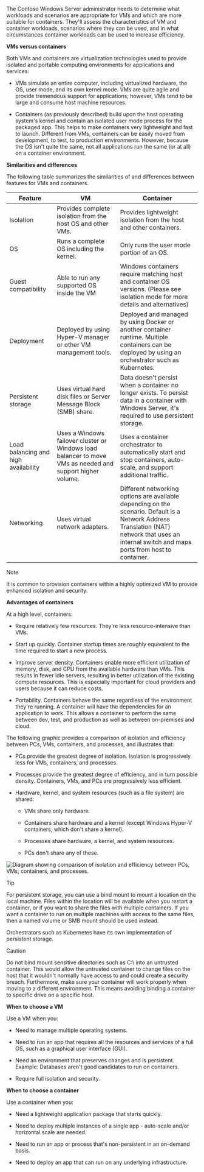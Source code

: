 The Contoso Windows Server administrator needs to determine what workloads and scenarios are appropriate for VMs and which are more suitable for containers. They'll assess the characteristics of VM and container workloads, scenarios where they can be used, and in what circumstances container workloads can be used to increase efficiency.

**VMs versus containers**

Both VMs and containers are virtualization technologies used to provide isolated and portable computing environments for applications and services:

- VMs simulate an entire computer, including virtualized hardware, the OS, user mode, and its own kernel mode. VMs are quite agile and provide tremendous support for applications; however, VMs tend to be large and consume host machine resources.

- Containers (as previously described) build upon the host operating system's kernel and contain an isolated user mode process for the packaged app. This helps to make containers very lightweight and fast to launch. Different from VMs, containers can be easily moved from development, to test, to production environments. However, because the OS isn't quite the same, not all applications run the same (or at all) on a container environment.

**Similarities and differences**

The following table summarizes the similarities of and differences between features for VMs and containers.

| **Feature**| **VM**| **Container** |
| - | - | - |
| Isolation| Provides complete isolation from the host OS and other VMs.| Provides lightweight isolation from the host and other containers. |
| OS| Runs a complete OS including the kernel.| Only runs the user mode portion of an OS. |
| Guest compatibility| Able to run any supported OS inside the VM| Windows containers require matching host and container OS versions. (Please see isolation mode for more details and alternatives) |
| Deployment| Deployed by using Hyper-V manager or other VM management tools.| Deployed and managed by using Docker or another container runtime. Multiple containers can be deployed by using an orchestrator such as Kubernetes. |
| Persistent storage| Uses virtual hard disk files or Server Message Block (SMB) share.| Data doesn't persist when a container no longer exists. To persist data in a container with Windows Server, it's required to use persistent storage. |
| Load balancing and high availability| Uses a Windows failover cluster or Windows load balancer to move VMs as needed and support higher volume.| Uses a container orchestrator to automatically start and stop containers, auto-scale, and support additional traffic. |
| Networking| Uses virtual network adapters.| Different networking options are available depending on the scenario. Default is a Network Address Translation (NAT) network that uses an internal switch and maps ports from host to container. |


> [!Note]
> It is common to provision containers within a highly optimized VM to provide enhanced isolation and security.

**Advantages of containers**

At a high level, containers:

- Require relatively few resources. They're less resource-intensive than VMs.

- Start up quickly. Container startup times are roughly equivalent to the time required to start a new process.

- Improve server density. Containers enable more efficient utilization of memory, disk, and CPU from the available hardware than VMs. This results in fewer idle servers, resulting in better utilization of the existing compute resources. This is especially important for cloud providers and users because it can reduce costs.

- Portability. Containers behave the same regardless of the environment they're running. A container will have the dependencies for an application to work. This allows a container to perform the same between dev, test, and production as well as between on-premises and cloud.

The following graphic provides a comparison of isolation and efficiency between PCs, VMs, containers, and processes, and illustrates that:

- PCs provide the greatest degree of isolation. Isolation is progressively less for VMs, containers, and processes.

- Processes provide the greatest degree of efficiency, and in turn possible density. Containers, VMs, and PCs are progressively less efficient.

- Hardware, kernel, and system resources (such as a file system) are shared:

	- VMs share only hardware.

	- Containers share hardware and a kernel (except Windows Hyper-V containers, which don't share a kernel).

	- Processes share hardware, a kernel, and system resources.

	- PCs don't share any of these.

![Diagram showing comparison of isolation and efficiency between PCs, VMs, containers, and processes.](../media/run-containers-on-windows-server-02.png)

> [!Tip]
> For persistent storage, you can use a bind mount to mount a location on the local machine. Files within the location will be available when you restart a container, or if you want to share the files with multiple containers. If you want a container to run on multiple machines with access to the same files, then a named volume or SMB mount should be used instead.

Orchestrators such as Kubernetes have its own implementation of persistent storage.

> [!Caution]
> Do not bind mount sensitive directories such as C:\ into an untrusted container. This would allow the untrusted container to change files on the host that it wouldn't normally have access to and could create a security breach. Furthermore, make sure your container will work properly when moving to a different environment. This means avoiding binding a container to specific drive on a specific host.

**When to choose a VM**

Use a VM when you:

- Need to manage multiple operating systems.

- Need to run an app that requires all the resources and services of a full OS, such as a graphical user interface (GUI).

- Need an environment that preserves changes and is persistent. Example: Databases aren't good candidates to run on containers.

- Require full isolation and security.

**When to choose a container**

Use a container when you:

- Need a lightweight application package that starts quickly.

- Need to deploy multiple instances of a single app - auto-scale and/or horizontal scale are needed.

- Need to run an app or process that's non-persistent in an on-demand basis.

- Need to deploy an app that can run on any underlying infrastructure.